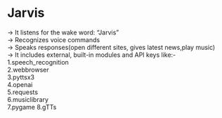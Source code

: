 # Jarvis
-> It listens for the wake word: “Jarvis”  
-> Recognizes voice commands  
-> Speaks responses(open different sites, gives latest news,play music)  
-> It includes external, built-in modules and API keys like:-  
   1.speech_recognition  
   2.webbrowser  
   3.pyttsx3  
   4.openai  
   5.requests  
   6.musiclibrary  
   7.pygame
   8.gTTs
